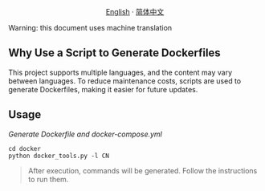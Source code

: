 <p align="center">
  <a href="/docker/README_EN.md">English</a>
  ·
  <a href="/docker/README.md">简体中文</a>
</p>

Warning: this document uses machine translation

## Why Use a Script to Generate Dockerfiles

This project supports multiple languages, and the content may vary between languages. To reduce maintenance costs, scripts are used to generate Dockerfiles, making it easier for future updates.

## Usage

*Generate Dockerfile and docker-compose.yml*

```shell
cd docker
python docker_tools.py -l CN
```

> After execution, commands will be generated. Follow the instructions to run them.

